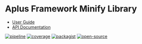 # Aplus Framework Minify Library

- [User Guide](https://docs.aplus-framework.com/guides/libraries/minify/index.html)
- [API Documentation](https://docs.aplus-framework.com/packages/minify.html)

[![pipeline](https://gitlab.com/aplus-framework/libraries/minify/badges/master/pipeline.svg)](https://gitlab.com/aplus-framework/libraries/minify/-/pipelines?scope=branches)
[![coverage](https://gitlab.com/aplus-framework/libraries/minify/badges/master/coverage.svg?job=test:php)](https://aplus-framework.gitlab.io/libraries/minify/coverage/)
[![packagist](https://img.shields.io/packagist/v/aplus/minify)](https://packagist.org/packages/aplus/minify)
[![open-source](https://img.shields.io/badge/open--source-donate-magenta)](https://www.paypal.com/donate/?hosted_button_id=NGBNW5PY4VSJ4)
